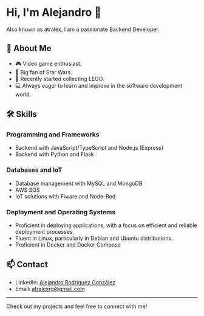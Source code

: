 # Hi, I'm Alejandro 👋

Also known as atralex, I am a passionate Backend Developer.

## 🚀 About Me
- 🎮 Video game enthusiast.
- 🌌 Big fan of Star Wars.
- 🚀 Recently started collecting LEGO.
- 💻 Always eager to learn and improve in the software development world.

## 🛠 Skills
### Programming and Frameworks
- Backend with JavaScript/TypeScript and Node.js (Express)
- Backend with Python and Flask

### Databases and IoT
- Database management with MySQL and MongoDB
- AWS SQS
- IoT solutions with Fiware and Node-Red

### Deployment and Operating Systems
- Proficient in deploying applications, with a focus on efficient and reliable deployment processes.
- Fluent in Linux, particularly in Debian and Ubuntu distributions.
- Proficient in Docker and Docker Compose

## 📫 Contact
- LinkedIn: [Alejandro Rodríguez González](https://www.linkedin.com/in/alejandro-rodriguez-gonzalez-500b6621a/)
- Email: [atralexrg@gmail.com](mailto:atralexrg@gmail.com)

---

Check out my projects and feel free to connect with me!

